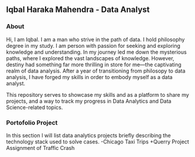 ## Iqbal Haraka Mahendra - Data Analyst

### About

Hi, I am Iqbal. I am a man who strive in the path of data. I hold philosophy degree in my study. 
I am person with passion for seeking and exploring knowledge and understanding. In my journey led me down the mysterious paths, where I explored the vast landscapes of knowledge. 
However, destiny had something far more thrilling in store for me—the captivating realm of data analysis. 
After a year of transitioning from philosopy to data analysis, I have forged my skills in order to embody myself as a data analyst. 

This repository serves to showcase my skills and as a platform to share my projects, and a way to track my progress in Data Analytics and Data Science-related topics.

### Portofolio Project
In this section I will list data analytics projects briefly describing the technology stack used to solve cases.
-Chicago Taxi Trips
+Querry Project Assignment of Traffic Crash



